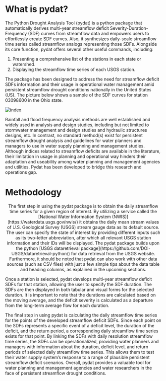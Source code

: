 # What is pydat?

 The Python Drought Analysis Tool (pydat) is a python package that automatically derives multi-year streamflow deficit Severity-Duration-Frequency (SDF) curves from streamflow data and empowers users to effortlessly create SDF curves. Also, it synthesizes daily-scale streamflow time series called streamflow analogs representing those SDFs. Alongside its core function, pydat offers several other useful commands, including:

1.	Presenting a comprehensive list of the stations in each state or watershed. 
2.	Displaying the streamflow time series of each USGS station.

 The package has been designed to address the need for streamflow deficit SDFs information and their usage in operational water management amid persistent streamflow drought conditions nationally in the United States (US). The picture below shows a sample of the SDF curves for station 03098600 in the Ohio state. 
 
 ![index](https://user-images.githubusercontent.com/67179927/226765480-5383293e-856c-4ce3-8d6a-495e0418a55c.png)
 
 
 Rainfall and flood frequency analysis methods are well established and widely used in analysis and design studies, including but not limited to stormwater management and design studies and hydraulic structures designs, etc. In contrast, no standard method(s) exist for persistent streamflow drought analysis and guidelines for water planners and managers to use in water supply planning and management studies. Although indices related to streamflow deficits are available in the literature, their limitation in usage in planning and operational way hinders their adaptation and useability among water planning and management agencies and utilities. Pydat has been developed to bridge this research and operations gap.

# Methodology

 <center> The first step in using the pydat package is to obtain the daily streamflow time series for a given region of interest. By utilizing a service called the [National Water Information System (NWIS)](https://waterdata.usgs.gov/nwis/) it obtains the daily mean stream values of U.S. Geological Survey (USGS) stream gauge data as its default source. The user can specify the state of interest by providing different inputs such as its two-letter abbreviation, after which all relevant USGS station information and their IDs will be displayed. The pydat package builds upon the python [USGS dataretrieval package](https://github.com/DOI-USGS/dataretrieval-python/) for data retrieval from the USGS website. Furthermore, it should be noted that pydat can also work with other data sources (such as CSV files) with just a few simple tips about the data table and heading columns, as explained in the upcoming sections.</center> 
 
 Once a station is selected, pydat develops multi-year streamflow deficit SDFs for that station, allowing the user to specify the SDF duration. The SDFs are then displayed in both tabular and visual forms for the selected duration. It is important to note that the durations are calculated based on the moving average, and the deficit severity is calculated as a departure from the long-term average flow for each duration.
 
 The final step in using pydat is calculating the daily streamflow time series for the points of the developed streamflow deficit SDFs. Since each point on the SDFs represents a specific event of a deficit level, the duration of the deficit, and the return period, a corresponding daily streamflow time series exists for that point. By linking the SDFs with daily resolution streamflow time series, the SDFs can be operationalized, providing water planners and managers with information about the duration, deficit level, and return periods of selected daily streamflow time series. This allows them to test their water supply system’s response to a range of plausible persistent streamflow deficit scenarios. Overall, pydat provides a valuable tool for water planning and management agencies and water researchers in the face of persistent streamflow drought conditions.
